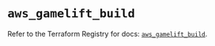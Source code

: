 # `aws_gamelift_build`

Refer to the Terraform Registry for docs: [`aws_gamelift_build`](https://registry.terraform.io/providers/hashicorp/aws/6.0.0/docs/resources/gamelift_build).
